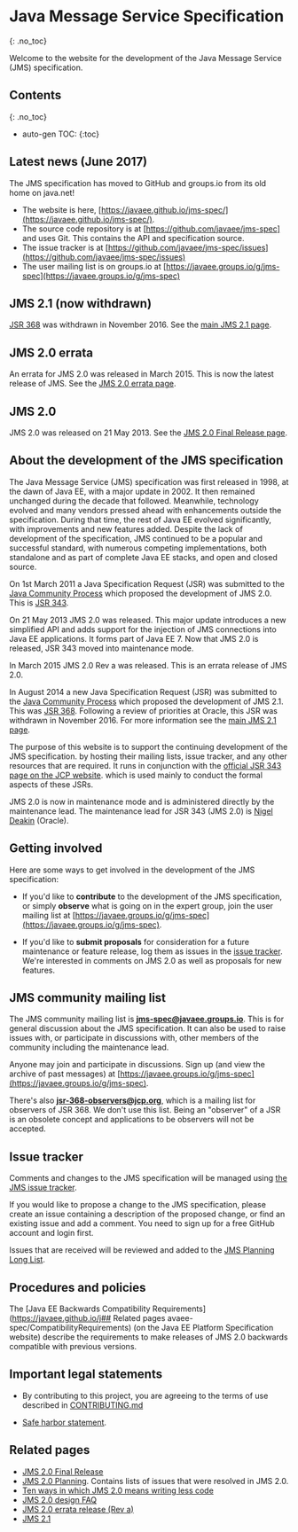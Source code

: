 # Java Message Service Specification
{: .no_toc}

Welcome to the website for the development of the Java Message Service (JMS) specification.

## Contents
{: .no_toc}

* auto-gen TOC:
{:toc}

## Latest news (June 2017)

The JMS specification has moved to GitHub and groups.io from its old home on java.net!
* The website is here, [https://javaee.github.io/jms-spec/](https://javaee.github.io/jms-spec/).
* The source code repository is at [https://github.com/javaee/jms-spec] and uses Git. This contains the API and specification source.
* The issue tracker is at [https://github.com/javaee/jms-spec/issues](https://github.com/javaee/jms-spec/issues)
* The user mailing list is on groups.io at [https://javaee.groups.io/g/jms-spec](https://javaee.groups.io/g/jms-spec) 

## JMS 2.1 (now withdrawn)

[JSR 368](https://jcp.org/en/jsr/detail?id=368) was withdrawn in November 2016.
See the [main JMS 2.1 page](JMS21).

## JMS 2.0 errata

An errata for JMS 2.0 was released in March 2015. This is now the latest release of JMS. See the [JMS 2.0 errata page](pages/JMS20RevA).

## JMS 2.0

JMS 2.0 was released on 21 May 2013. 
See the [JMS 2.0 Final Release page](JMS20FinalRelease). 

## About the development of the JMS specification

The Java Message Service (JMS) specification was first released in 1998, at the dawn of Java EE, with a major update in 2002. It then remained unchanged during the decade that followed. Meanwhile, technology evolved and many vendors pressed ahead with enhancements outside the specification. During that time, the rest of Java EE evolved significantly, with improvements and new features added. Despite the lack of development of the specification, JMS continued to be a popular and successful standard, with numerous competing implementations, both standalone and as part of complete Java EE stacks, and  open and closed source. 

On 1st March 2011 a Java Specification Request (JSR) was submitted to the [Java Community Process](http://jcp.org/en/home/index) which proposed the development of JMS 2.0. This is [JSR 343](http://jcp.org/en/jsr/detail?id=343).  

On 21 May 2013 JMS 2.0 was released. This major update introduces a new simplified API and adds support for the injection of JMS connections into Java EE applications. It forms part of Java EE 7. Now that JMS 2.0 is released, JSR 343 moved into maintenance mode.

In March 2015 JMS 2.0 Rev a was released. This is an errata release of JMS 2.0.

In August 2014 a new Java Specification Request (JSR) was submitted to the [Java Community Process](http://jcp.org/en/home/index) which proposed the development of JMS 2.1.   This was [JSR 368](http://jcp.org/en/jsr/detail?id=368). Following a review of priorities at Oracle, this JSR was withdrawn in November 2016. For more information see the [main JMS 2.1 page](pages/JMS21).

The purpose of this website is to support the continuing development of the JMS specification. 
by hosting their mailing lists, issue tracker, and any other resources that are required. 
It runs in conjunction with the [official JSR 343 page on the JCP website](http://jcp.org/en/jsr/detail?id=343).
which is used mainly to conduct the formal aspects of these JSRs.

JMS 2.0 is now in maintenance mode and is administered directly by the maintenance lead. 
The maintenance lead for JSR 343 (JMS 2.0) is [Nigel Deakin](mailto:nigel.deakin@oracle.com) (Oracle). 

## Getting involved

Here are some ways to get involved in the development of the JMS specification:

* If you'd like to **contribute** to the development of the JMS specification, or simply **observe** what is going on in the expert group, join the user mailing list at [https://javaee.groups.io/g/jms-spec](https://javaee.groups.io/g/jms-spec).

* If you'd like to **submit proposals** for consideration for a future maintenance or feature release, log them as issues in the [issue tracker](/javaee/jms-spec/issues). We're interested in comments on JMS 2.0 as well as proposals for new features.

## JMS community mailing list

The JMS community mailing list is **jms-spec@javaee.groups.io**. This is for general discussion about the JMS specification. It can also be used to raise issues with, or participate in discussions with, other members of the community including the maintenance lead. 

Anyone may join and participate in discussions. Sign up (and view the archive of past messages) at [https://javaee.groups.io/g/jms-spec](https://javaee.groups.io/g/jms-spec).

There's also **jsr-368-observers@jcp.org**, which is a mailing list for observers of JSR 368. We don't use this list. Being an "observer" of a JSR is an obsolete concept and applications to be observers will not be accepted.

## Issue tracker

Comments and changes to the JMS specification will be managed using [the JMS issue tracker](https://github.com/javaee/jms-spec/issues).

If you would like to propose a change to the JMS specification, please create an issue containing a description of the proposed change, or find an existing issue and add a comment.  You need to sign up for a free GitHub account and login first. 

Issues that are received will be reviewed and added to the [JMS Planning Long List](pages/JMSLongList).

## Procedures and policies

The [Java EE Backwards Compatibility Requirements](https://javaee.github.io/j## Related pages
avaee-spec/CompatibilityRequirements) (on the Java EE Platform Specification website) describe the requirements to make releases of JMS 2.0  backwards compatible with previous versions.

## Important legal statements

* By contributing to this project, you are agreeing to the terms of use described in [CONTRIBUTING.md](./CONTRIBUTING.md)

* [Safe harbor statement](pages/SafeHarborStatement).

## Related pages

* [JMS 2.0 Final Release](JMS20FinalRelease)
* [JMS 2.0 Planning](JSR343Planning). Contains lists of issues that were resolved in JMS 2.0.
* [Ten ways in which JMS 2.0 means writing less code](pages/JMS20MeansLessCode)
* [JMS 2.0 design FAQ](pages/JMS20ReasonsFAQ)
* [JMS 2.0 errata release (Rev a)](pages/JMS20RevA)
* [JMS 2.1](pages/JMS21)

